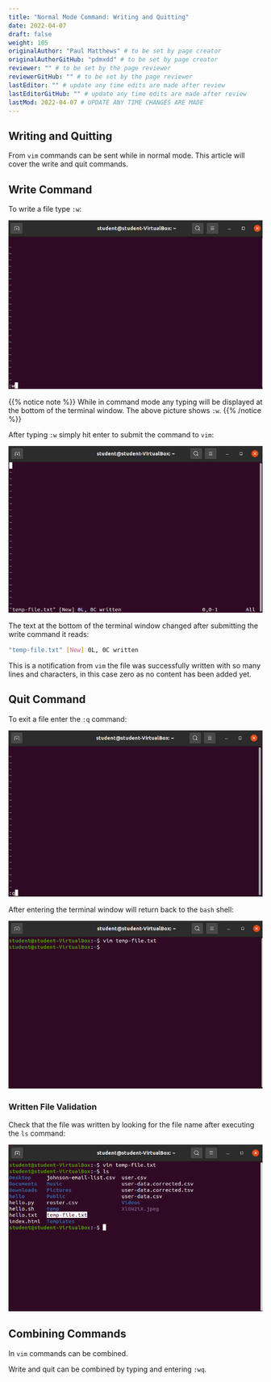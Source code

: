 ```yaml
---
title: "Normal Mode Command: Writing and Quitting"
date: 2022-04-07
draft: false
weight: 105
originalAuthor: "Paul Matthews" # to be set by page creator
originalAuthorGitHub: "pdmxdd" # to be set by page creator
reviewer: "" # to be set by the page reviewer
reviewerGitHub: "" # to be set by the page reviewer
lastEditor: "" # update any time edits are made after review
lastEditorGitHub: "" # update any time edits are made after review
lastMod: 2022-04-07 # UPDATE ANY TIME CHANGES ARE MADE
---
```


## Writing and Quitting

From `vim` commands can be sent while in normal mode. This article will cover the write and quit commands.

## Write Command

To write a file type `:w`:

![vim :w picture](pictures/vim-w.png?classes=border)

{{% notice note %}}
While in command mode any typing will be displayed at the bottom of the terminal window. The above picture shows `:w`.
{{% /notice %}}

After typing `:w` simply hit enter to submit the command to `vim`:

![vim :w enter picture](pictures/vim-w-enter.png?classes=border)

The text at the bottom of the terminal window changed after submitting the write command it reads:

```bash
"temp-file.txt" [New] 0L, 0C written
```

This is a notification from `vim` the file was successfully written with so many lines and characters, in this case zero as no content has been added yet.

## Quit Command

To exit a file enter the `:q` command:

![vim :q picture](pictures/vim-q.png?classes=border)

After entering the terminal window will return back to the `bash` shell:

![vim :q enter picture](pictures/vim-q-enter.png?classes=border)

### Written File Validation

Check that the file was written by looking for the file name after executing the `ls` command:

![ls output](pictures/ls.png?classes=border)

## Combining Commands

In `vim` commands can be combined.

Write and quit can be combined by typing and entering `:wq`.
